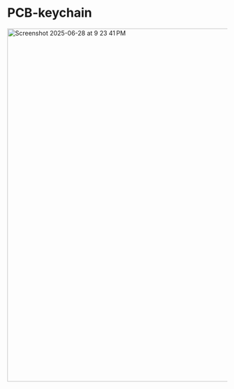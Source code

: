 # PCB-keychain

<img width="809" alt="Screenshot 2025-06-28 at 9 23 41 PM" src="https://github.com/user-attachments/assets/9e0df2f4-8f51-4b5a-af03-33e55c9578a3" />
